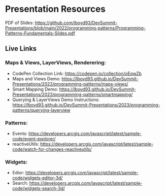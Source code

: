 # Presentation Resources

PDF of Slides: https://github.com/lboyd93/DevSummit-Presentations/blob/main/2022/programming-patterns/Programming-Patterns-Fundamentals-Slides.pdf

## Live Links

### Maps & Views, LayerViews, Renderering:
- CodePen Collection Link: https://codepen.io/collection/oEqwZb
- Maps and Views Demo: https://lboyd93.github.io/DevSummit-Presentations/2023/programming-patterns/maps-views/
- Smart Mapping Demo: https://lboyd93.github.io/DevSummit-Presentations/2023/programming-patterns/smartmapping/
- Querying & LayerViews Demo Instructions: https://lboyd93.github.io/DevSummit-Presentations/2023/programming-patterns/querying-layerview
  
### Patterns:
- Events: https://developers.arcgis.com/javascript/latest/sample-code/event-explorer/
- reactiveUtils: https://developers.arcgis.com/javascript/latest/sample-code/watch-for-changes-reactiveutils/

### Widgets:
- Edior: https://developers.arcgis.com/javascript/latest/sample-code/widgets-editor-3d/
- Search: https://developers.arcgis.com/javascript/latest/sample-code/widgets-search-3d/
